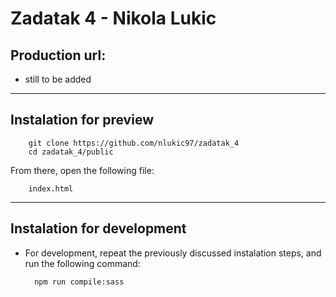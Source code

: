 # Zadatak 4 - Nikola Lukic

## Production url:
- still to be added

---

## Instalation for preview
        git clone https://github.com/nlukic97/zadatak_4
        cd zadatak_4/public

From there, open the following file:
        
        index.html

---
## Instalation for development
- For development, repeat the previously discussed instalation steps, and run the following command:
        
        npm run compile:sass
